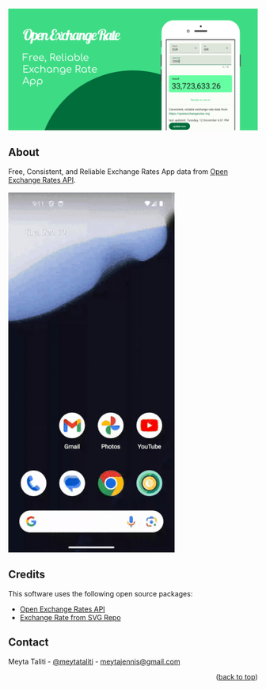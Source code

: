 <br />
<div align="center">
  <a href="https://github.com/mzennis/exchange-rates">
    <img src="assets/feature-graphic.png" alt="Feature Graphic" />
  </a>
</div>

## About
Free, Consistent, and Reliable Exchange Rates App data from [Open Exchange Rates API](https://openexchangerates.org/).
<br /><br /><img src="assets/demo.gif" />

## Credits
This software uses the following open source packages:

- [Open Exchange Rates API](https://docs.openexchangerates.org/reference/api-introduction)
- [Exchange Rate from SVG Repo](https://www.svgrepo.com/svg/301555/exchange-rate-rate)


## Contact
Meyta Taliti - [@meytataliti](https://medium.com/@meytataliti) - meytajennis@gmail.com

<p align="right">(<a href="#readme-top">back to top</a>)</p>
